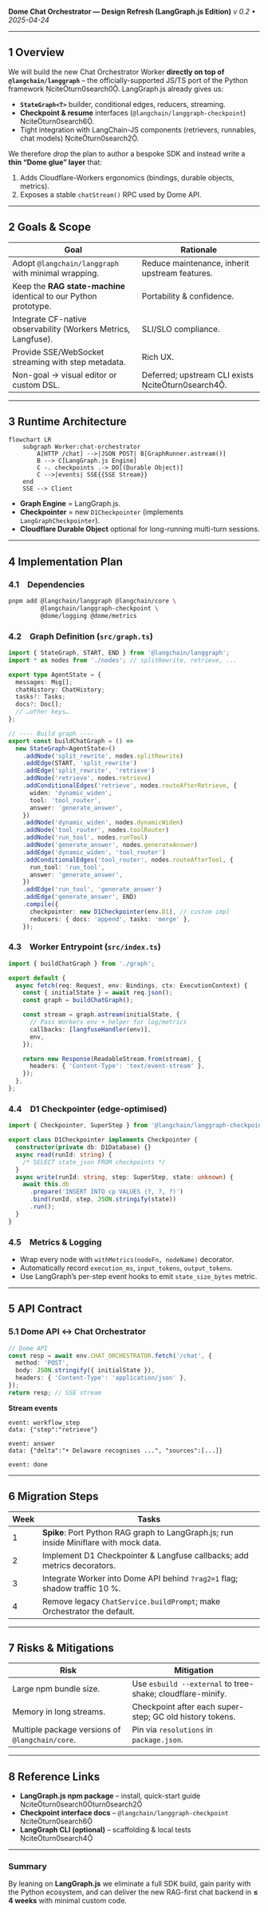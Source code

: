 **Dome Chat Orchestrator — Design Refresh (LangGraph.js Edition)**
_v 0.2 • 2025-04-24_

---

## 1 Overview

We will build the new Chat Orchestrator Worker **directly on top of `@langchain/langgraph`** – the officially-supported JS/TS port of the Python framework citeturn0search0.
LangGraph.js already gives us:

- **`StateGraph<T>`** builder, conditional edges, reducers, streaming.
- **Checkpoint & resume** interfaces (`@langchain/langgraph-checkpoint`) citeturn0search6.
- Tight integration with LangChain-JS components (retrievers, runnables, chat models) citeturn0search2.

We therefore _drop_ the plan to author a bespoke SDK and instead write a **thin “Dome glue” layer** that:

1. Adds Cloudflare-Workers ergonomics (bindings, durable objects, metrics).
2. Exposes a stable `chatStream()` RPC used by Dome API.

---

## 2 Goals & Scope

| Goal                                                              | Rationale                                          |
| ----------------------------------------------------------------- | -------------------------------------------------- |
| Adopt `@langchain/langgraph` with minimal wrapping.               | Reduce maintenance, inherit upstream features.     |
| Keep the **RAG state-machine** identical to our Python prototype. | Portability & confidence.                          |
| Integrate CF-native observability (Workers Metrics, Langfuse).    | SLI/SLO compliance.                                |
| Provide SSE/WebSocket streaming with step metadata.               | Rich UX.                                           |
| Non-goal → visual editor or custom DSL.                           | Deferred; upstream CLI exists citeturn0search4. |

---

## 3 Runtime Architecture

```mermaid
flowchart LR
    subgraph Worker:chat-orchestrator
        A[HTTP /chat] -->|JSON POST| B[GraphRunner.astream()]
        B --> C[LangGraph.js Engine]
        C -. checkpoints .-> DO[(Durable Object)]
        C -->|events| SSE{{SSE Stream}}
    end
    SSE --> Client
```

- **Graph Engine** = LangGraph.js.
- **Checkpointer** = new `D1Checkpointer` (implements `LangGraphCheckpointer`).
- **Cloudflare Durable Object** optional for long-running multi-turn sessions.

---

## 4 Implementation Plan

### 4.1 Dependencies

```bash
pnpm add @langchain/langgraph @langchain/core \
         @langchain/langgraph-checkpoint \
         @dome/logging @dome/metrics
```

### 4.2 Graph Definition (`src/graph.ts`)

```ts
import { StateGraph, START, END } from '@langchain/langgraph';
import * as nodes from './nodes'; // splitRewrite, retrieve, ...

export type AgentState = {
  messages: Msg[];
  chatHistory: ChatHistory;
  tasks?: Tasks;
  docs?: Doc[];
  // …other keys…
};

// ---- Build graph ----
export const buildChatGraph = () =>
  new StateGraph<AgentState>()
    .addNode('split_rewrite', nodes.splitRewrite)
    .addEdge(START, 'split_rewrite')
    .addEdge('split_rewrite', 'retrieve')
    .addNode('retrieve', nodes.retrieve)
    .addConditionalEdges('retrieve', nodes.routeAfterRetrieve, {
      widen: 'dynamic_widen',
      tool: 'tool_router',
      answer: 'generate_answer',
    })
    .addNode('dynamic_widen', nodes.dynamicWiden)
    .addNode('tool_router', nodes.toolRouter)
    .addNode('run_tool', nodes.runTool)
    .addNode('generate_answer', nodes.generateAnswer)
    .addEdge('dynamic_widen', 'tool_router')
    .addConditionalEdges('tool_router', nodes.routeAfterTool, {
      run_tool: 'run_tool',
      answer: 'generate_answer',
    })
    .addEdge('run_tool', 'generate_answer')
    .addEdge('generate_answer', END)
    .compile({
      checkpointer: new D1Checkpointer(env.D1), // custom impl
      reducers: { docs: 'append', tasks: 'merge' },
    });
```

### 4.3 Worker Entrypoint (`src/index.ts`)

```ts
import { buildChatGraph } from './graph';

export default {
  async fetch(req: Request, env: Bindings, ctx: ExecutionContext) {
    const { initialState } = await req.json();
    const graph = buildChatGraph();

    const stream = graph.astream(initialState, {
      // Pass Workers env + helper for log/metrics
      callbacks: [langfuseHandler(env)],
      env,
    });

    return new Response(ReadableStream.from(stream), {
      headers: { 'Content-Type': 'text/event-stream' },
    });
  },
};
```

### 4.4 D1 Checkpointer (edge-optimised)

```ts
import { Checkpointer, SuperStep } from '@langchain/langgraph-checkpoint';

export class D1Checkpointer implements Checkpointer {
  constructor(private db: D1Database) {}
  async read(runId: string) {
    /* SELECT state_json FROM checkpoints */
  }
  async write(runId: string, step: SuperStep, state: unknown) {
    await this.db
      .prepare('INSERT INTO cp VALUES (?, ?, ?)')
      .bind(runId, step, JSON.stringify(state))
      .run();
  }
}
```

### 4.5 Metrics & Logging

- Wrap every node with `withMetrics(nodeFn, nodeName)` decorator.
- Automatically record `execution_ms`, `input_tokens`, `output_tokens`.
- Use LangGraph’s per-step event hooks to emit `state_size_bytes` metric.

---

## 5 API Contract

### 5.1 Dome API ↔ Chat Orchestrator

```ts
// Dome API
const resp = await env.CHAT_ORCHESTRATOR.fetch('/chat', {
  method: 'POST',
  body: JSON.stringify({ initialState }),
  headers: { 'Content-Type': 'application/json' },
});
return resp; // SSE stream
```

**Stream events**

```
event: workflow_step
data: {"step":"retrieve"}

event: answer
data: {"delta":"• Delaware recognises ...", "sources":[...]}

event: done
```

---

## 6 Migration Steps

| Week | Tasks                                                                                  |
| ---- | -------------------------------------------------------------------------------------- |
| 1    | **Spike**: Port Python RAG graph to LangGraph.js; run inside Miniflare with mock data. |
| 2    | Implement D1 Checkpointer & Langfuse callbacks; add metrics decorators.                |
| 3    | Integrate Worker into Dome API behind `?rag2=1` flag; shadow traffic 10 %.             |
| 4    | Remove legacy `ChatService.buildPrompt`; make Orchestrator the default.                |

---

## 7 Risks & Mitigations

| Risk                                            | Mitigation                                                 |
| ----------------------------------------------- | ---------------------------------------------------------- |
| Large npm bundle size.                          | Use `esbuild --external` to tree-shake; cloudflare-minify. |
| Memory in long streams.                         | Checkpoint after each super-step; GC old history tokens.   |
| Multiple package versions of `@langchain/core`. | Pin via `resolutions` in `package.json`.                   |

---

## 8 Reference Links

- **LangGraph.js npm package** – install, quick-start guide citeturn0search0turn0search2
- **Checkpoint interface docs** – `@langchain/langgraph-checkpoint` citeturn0search6
- **LangGraph CLI (optional)** – scaffolding & local tests citeturn0search4

---

### Summary

By leaning on **LangGraph.js** we eliminate a full SDK build, gain parity with the Python ecosystem, and can deliver the new RAG-first chat backend in **≤ 4 weeks** with minimal custom code.
